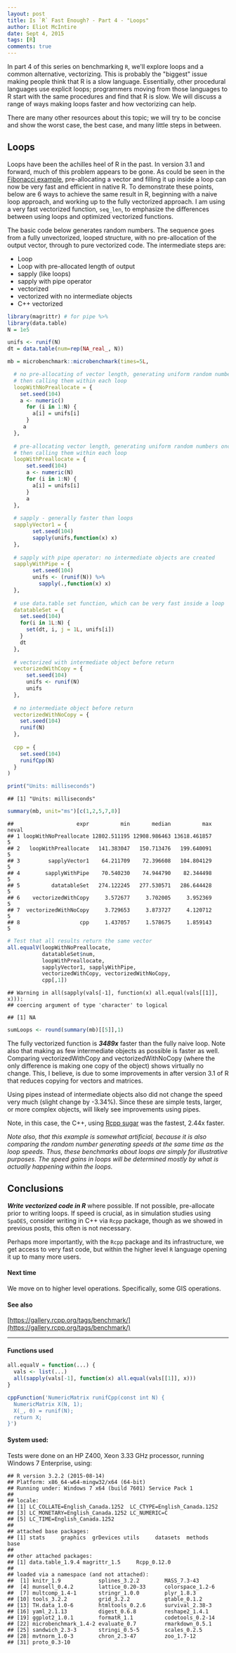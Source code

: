 ```yaml
---
layout: post
title: Is `R` Fast Enough? - Part 4 - "Loops"
author: Eliot McIntire
date: Sept 4, 2015
tags: [R]
comments: true
---
```


In part 4 of this series on benchmarking `R`, we'll explore loops and a common alternative, vectorizing. This is probably the "biggest" issue making people think that R is a slow language. Essentially, other procedural languages use explicit loops; programmers moving from those languages to R start with the same procedures and find that R is slow. We will discuss a range of ways making loops faster and how vectorizing can help. 

There are many other resources about this topic; we will try to be concise and show the worst case, the best case, and many little steps in between.


## Loops

Loops have been the achilles heel of R in the past. In version 3.1 and forward, much of this problem appears to be gone. As could be seen in the [Fibonacci  example](https://predictiveecology.org/2015/05/06/Is-R-fast-enough-03.html), pre-allocating a vector and filling it up inside a loop can now be very fast and efficient in native R. To demonstrate these points, below are 6 ways to achieve the same result in R, beginning with a naive loop approach, and working up to the fully vectorized approach. I am using a very fast vectorized function, `seq_len`, to emphasize the differences between using loops and optimized vectorized functions.

The basic code below generates random numbers. The sequence goes from a fully unvectorized, looped structure, with no pre-allocation of the output vector, through to pure vectorized code. The intermediate steps are:

- Loop
- Loop with pre-allocated length of output
- sapply (like loops)
- sapply with pipe operator
- vectorized
- vectorized with no intermediate objects
- C++ vectorized

```r
library(magrittr) # for pipe %>%
library(data.table)
N = 1e5

unifs <- runif(N) 
dt = data.table(num=rep(NA_real_, N))

mb = microbenchmark::microbenchmark(times=5L,

  # no pre-allocating of vector length, generating uniform random numbers once,
  # then calling them within each loop
  loopWithNoPreallocate = {
    set.seed(104)
    a <- numeric()
      for (i in 1:N) {
        a[i] = unifs[i]
      } 
     a
  },
  
  # pre-allocating vector length, generating uniform random numbers once,
  # then calling them within each loop
  loopWithPreallocate = {
      set.seed(104)
      a <- numeric(N) 
      for (i in 1:N) {
        a[i] = unifs[i]
      }
      a
  },
   
  # sapply - generally faster than loops
  sapplyVector1 = {
        set.seed(104)
        sapply(unifs,function(x) x)
  },
  
  # sapply with pipe operator: no intermediate objects are created
  sapplyWithPipe = {
        set.seed(104)
        unifs <- (runif(N)) %>%
          sapply(.,function(x) x)
  },
  
  # use data.table set function, which can be very fast inside a loop
  datatableSet = {
    set.seed(104)
    for(i in 1L:N) {
      set(dt, i, j = 1L, unifs[i])
    }
    dt
  },
  
  # vectorized with intermediate object before return
  vectorizedWithCopy = {
      set.seed(104)
      unifs <- runif(N)
      unifs
  },
  
  # no intermediate object before return
  vectorizedWithNoCopy = {
    set.seed(104)
    runif(N)
  },
  
  cpp = {
    set.seed(104)
    runifCpp(N)
  }
)

print("Units: milliseconds")
```

```
## [1] "Units: milliseconds"
```

```r
summary(mb, unit="ms")[c(1,2,5,7,8)]
```

```
##                    expr          min       median          max neval
## 1 loopWithNoPreallocate 12802.511195 12908.986463 13618.461857     5
## 2   loopWithPreallocate   141.383047   150.713476   199.640091     5
## 3         sapplyVector1    64.211709    72.396608   104.804129     5
## 4        sapplyWithPipe    70.540230    74.944790    82.344498     5
## 5          datatableSet   274.122245   277.530571   286.644428     5
## 6    vectorizedWithCopy     3.572677     3.702005     3.952369     5
## 7  vectorizedWithNoCopy     3.729653     3.873727     4.120712     5
## 8                   cpp     1.437057     1.578675     1.859143     5
```

```r
# Test that all results return the same vector
all.equalV(loopWithNoPreallocate, 
           datatableSet$num, 
           loopWithPreallocate, 
           sapplyVector1, sapplyWithPipe, 
           vectorizedWithCopy, vectorizedWithNoCopy, 
           cpp[,1])
```

```
## Warning in all(sapply(vals[-1], function(x) all.equal(vals[[1]], x))):
## coercing argument of type 'character' to logical
```

```
## [1] NA
```

```r
sumLoops <- round(summary(mb)[[5]],1)
```

The fully vectorized function is ***3489x*** faster than the fully naive loop. Note also that making as few intermediate objects as possible is faster as well. Comparing vectorizedWithCopy and vectorizedWithNoCopy (where the only difference is making one copy of the object) shows virtually no change. This, I believe, is due to some improvements in after version 3.1 of R that reduces copying for vectors and matrices. 

Using pipes instead of intermediate objects also did not change the speed very much (slight change by -3.34%). Since these are simple tests, larger, or more complex objects, will likely see improvements using pipes.

Note, in this case, the C++, using [Rcpp sugar](https://gallery.rcpp.org/articles/random-number-generation/) was the fastest, 2.44x faster.

*Note also, that this example is somewhat artificial, because it is also comparing the random number generating speeds at the same time as the loop speeds. Thus, these benchmarks about loops are simply for illustrative purposes. The speed gains in loops will be determined mostly by what is actually happening within the loops.*

## Conclusions

***Write vectorized code in R*** where possible. If not possible, pre-allocate prior to writing loops. If speed is crucial, as in simulation studies using `SpaDES`, consider writing in C++ via `Rcpp` package, though as we showed in previous posts, this often is not necessary.
  
Perhaps more importantly, with the `Rcpp` package and its infrastructure, we get access to very fast code, but within the higher level `R` language opening it up to many more users.

#### Next time 

We move on to higher level operations. Specifically, some GIS operations.

#### See also

[https://gallery.rcpp.org/tags/benchmark/](https://gallery.rcpp.org/tags/benchmark/)

--------------------

#### Functions used


```r
all.equalV = function(...) {
  vals <- list(...)
  all(sapply(vals[-1], function(x) all.equal(vals[[1]], x)))
}

cppFunction('NumericMatrix runifCpp(const int N) {
  NumericMatrix X(N, 1);
  X(_, 0) = runif(N);
  return X;
}')
```

#### System used:
Tests were done on an HP Z400, Xeon 3.33 GHz processor, running Windows 7 Enterprise, using:


```
## R version 3.2.2 (2015-08-14)
## Platform: x86_64-w64-mingw32/x64 (64-bit)
## Running under: Windows 7 x64 (build 7601) Service Pack 1
## 
## locale:
## [1] LC_COLLATE=English_Canada.1252  LC_CTYPE=English_Canada.1252   
## [3] LC_MONETARY=English_Canada.1252 LC_NUMERIC=C                   
## [5] LC_TIME=English_Canada.1252    
## 
## attached base packages:
## [1] stats     graphics  grDevices utils     datasets  methods   base     
## 
## other attached packages:
## [1] data.table_1.9.4 magrittr_1.5     Rcpp_0.12.0     
## 
## loaded via a namespace (and not attached):
##  [1] knitr_1.9            splines_3.2.2        MASS_7.3-43         
##  [4] munsell_0.4.2        lattice_0.20-33      colorspace_1.2-6    
##  [7] multcomp_1.4-1       stringr_1.0.0        plyr_1.8.3          
## [10] tools_3.2.2          grid_3.2.2           gtable_0.1.2        
## [13] TH.data_1.0-6        htmltools_0.2.6      survival_2.38-3     
## [16] yaml_2.1.13          digest_0.6.8         reshape2_1.4.1      
## [19] ggplot2_1.0.1        formatR_1.1          codetools_0.2-14    
## [22] microbenchmark_1.4-2 evaluate_0.7         rmarkdown_0.5.1     
## [25] sandwich_2.3-3       stringi_0.5-5        scales_0.2.5        
## [28] mvtnorm_1.0-3        chron_2.3-47         zoo_1.7-12          
## [31] proto_0.3-10
```

